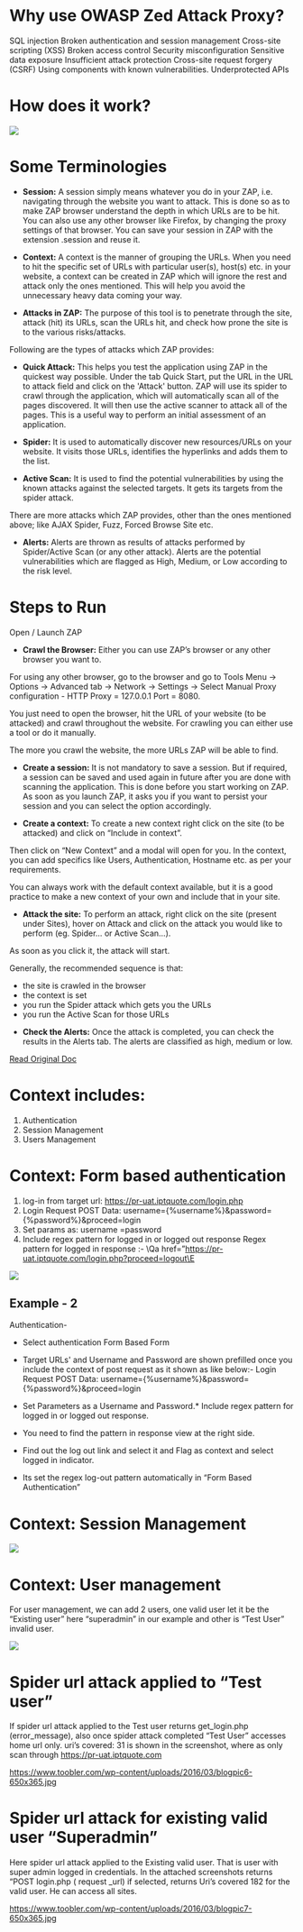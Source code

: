 

# Why use OWASP Zed Attack Proxy?
SQL injection
Broken authentication and session management
Cross-site scripting (XSS)
Broken access control
Security misconfiguration
Sensitive data exposure
Insufficient attack protection
Cross-site request forgery (CSRF)
Using components with known vulnerabilities.
Underprotected APIs

# How does it work?

![](https://www.srijan.net/hs-fs/hubfs/Workflows.jpg?width=528&name=Workflows.jpg)


# Some Terminologies
* **Session:**  A session simply means whatever you do in your ZAP, i.e. navigating through the website you want to attack. This is done so as to make ZAP browser understand the depth in which URLs are to be hit. You can also use any other browser like Firefox, by changing the proxy settings of that browser.
You can save your session in ZAP with the extension .session and reuse it.

* **Context:** A context is the manner of grouping the URLs. When you need to hit the specific set of URLs with particular user(s), host(s) etc. in your website, a context can be created in ZAP which will ignore the rest and attack only the ones mentioned. This will help you avoid the unnecessary heavy data coming your way.

* **Attacks in ZAP:** The purpose of this tool is to penetrate through the site, attack (hit) its URLs, scan the URLs hit, and check how prone the site is to the various risks/attacks.

Following are the types of attacks which ZAP provides:

* **Quick Attack:** This helps you test the application using ZAP in the quickest way possible. Under the tab Quick Start, put the URL in the URL to attack field and click on the 'Attack' button. ZAP will use its spider to crawl through the application, which will automatically scan all of the pages discovered. It will then use the active scanner to attack all of the pages. This is a useful way to perform an initial assessment of an application.

* **Spider:** It is used to automatically discover new resources/URLs on your website. It visits those URLs, identifies the hyperlinks and adds them to the list.

* **Active Scan:** It is used to find the potential vulnerabilities by using the known attacks against the selected targets. It gets its targets from the spider attack.

There are more attacks which ZAP provides, other than the ones mentioned above; like AJAX Spider, Fuzz, Forced Browse Site etc.

* **Alerts:** Alerts are thrown as results of attacks performed by Spider/Active Scan (or any other attack). Alerts are the potential vulnerabilities which are flagged as High, Medium, or Low according to the risk level.

# Steps to Run
Open / Launch ZAP 
 
* **Crawl the Browser:** Either you can use ZAP’s browser or any other browser you want to. 

For using any other browser, go to the browser and go to Tools Menu -> Options -> Advanced tab -> Network -> Settings -> Select Manual Proxy configuration - HTTP Proxy = 127.0.0.1 Port = 8080.

You just need to open the browser, hit the URL of your website (to be attacked) and crawl throughout the website. For crawling you can either use a tool or do it manually.

The more you crawl the website, the more URLs ZAP will be able to find.
* **Create a session:** It is not mandatory to save a session. But if required, a session can be saved and used again in future after you are done with scanning the application. This is done before you start working on ZAP. As soon as you launch ZAP, it asks you if you want to persist your session and you can select the option accordingly.

* **Create a context:** To create a new context right click on the site (to be attacked) and click on “Include in context”. 

Then click on “New Context” and a modal will open for you. In the context, you can add specifics like Users, Authentication, Hostname etc. as per your requirements.

You can always work with the default context available, but it is a good practice to make a new context of your own and include that in your site.

* **Attack the site:** To perform an attack, right click on the site (present under Sites), hover on Attack and click on the attack you would like to perform (eg. Spider… or Active Scan…). 

As soon as you click it, the attack will start.

Generally, the recommended sequence is that:
- the site is crawled in the browser 
- the context is set 
- you run the Spider attack which gets you the URLs 
- you run the Active Scan for those URLs
 
* **Check the Alerts:** Once the attack is completed, you can check the results in the Alerts tab. The alerts are classified as high, medium or low.

[Read Original Doc](https://www.srijan.net/blog/intro-owasp-zed-attack-proxy)



# Context includes:
1. Authentication
2. Session Management
3. Users Management


# Context: Form based authentication
1. log-in from target url: https://pr-uat.iptquote.com/login.php
2. Login Request POST Data: username={%username%}&password={%password%}&proceed=login
3. Set params as: username =password
4. Include regex pattern for logged in or logged out response
Regex pattern for logged in response :- \Qa href=”https://pr-uat.iptquote.com/login.php?proceed=logout\E

![](https://www.toobler.com/wp-content/uploads/2016/03/blogpic3-650x365.jpg)

## Example - 2

Authentication-

* Select authentication Form Based Form

* Target URLs' and Username and Password are shown prefilled once you include the context of post request as it shown as like below:-
Login Request POST Data: username={%username%}&password={%password%}&proceed=login
* Set Parameters as a Username and Password.* Include regex pattern for logged in or logged out response.
* You need to find the pattern in response view at the right side.
* Find out the log out link and select it and Flag as context and select logged in indicator.
* Its set the regex log-out pattern automatically  in “Form Based Authentication”

# Context: Session Management
![](https://www.toobler.com/wp-content/uploads/2016/03/blogpic4-650x365.jpg)


# Context: User management
For user management, we can add 2 users, one valid user let it be the “Existing user” here “superadmin” in our example and other is “Test User” invalid user.

![](https://www.toobler.com/wp-content/uploads/2016/03/blogpic5-650x365.jpg)

# Spider url attack applied to “Test user”
If spider url attack applied to the Test user returns get_login.php (error_message), also once spider attack completed “Test User” accesses home url only. uri’s covered: 31 is shown in the screenshot, where as only scan through https://pr-uat.iptquote.com

https://www.toobler.com/wp-content/uploads/2016/03/blogpic6-650x365.jpg

# Spider url attack for existing valid user “Superadmin”

Here spider url attack applied to the Existing valid user. That is user with super admin logged in credentials. In the attached screenshots returns “POST login.php ( request _url) if selected, returns Uri’s covered 182 for the valid user. He can access all sites.

https://www.toobler.com/wp-content/uploads/2016/03/blogpic7-650x365.jpg

